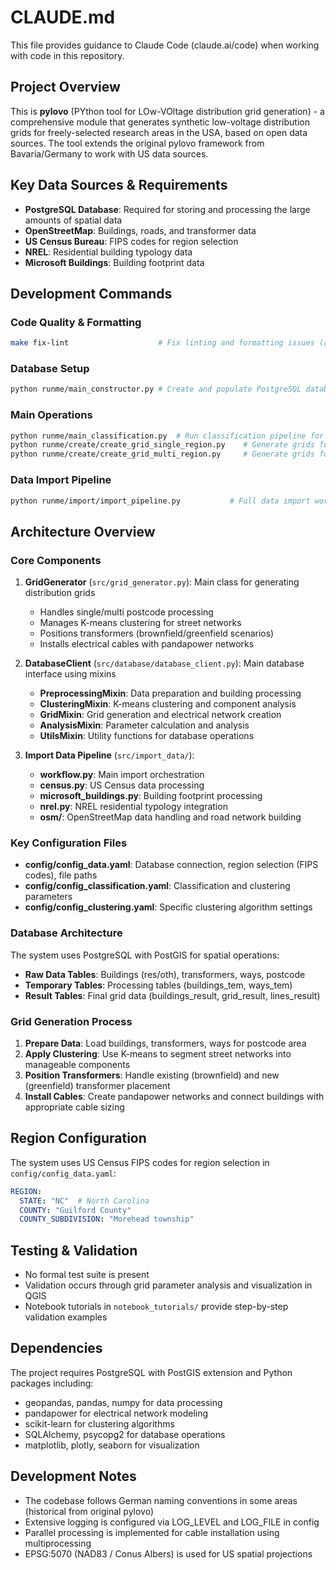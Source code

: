 # CLAUDE.md

This file provides guidance to Claude Code (claude.ai/code) when working with code in this repository.

## Project Overview

This is **pylovo** (PYthon tool for LOw-VOltage distribution grid generation) - a comprehensive module that generates synthetic low-voltage distribution grids for freely-selected research areas in the USA, based on open data sources. The tool extends the original pylovo framework from Bavaria/Germany to work with US data sources.

## Key Data Sources & Requirements

- **PostgreSQL Database**: Required for storing and processing the large amounts of spatial data
- **OpenStreetMap**: Buildings, roads, and transformer data
- **US Census Bureau**: FIPS codes for region selection
- **NREL**: Residential building typology data
- **Microsoft Buildings**: Building footprint data

## Development Commands

### Code Quality & Formatting
```bash
make fix-lint                    # Fix linting and formatting issues (autoflake, autopep8, isort)
```

### Database Setup
```bash
python runme/main_constructor.py # Create and populate PostgreSQL database with raw data
```

### Main Operations
```bash
python runme/main_classification.py  # Run classification pipeline for grid clustering
python runme/create/create_grid_single_region.py    # Generate grids for single postcode
python runme/create/create_grid_multi_region.py     # Generate grids for multiple postcodes
```

### Data Import Pipeline
```bash
python runme/import/import_pipeline.py           # Full data import workflow
```

## Architecture Overview

### Core Components

1. **GridGenerator** (`src/grid_generator.py`): Main class for generating distribution grids
   - Handles single/multi postcode processing
   - Manages K-means clustering for street networks
   - Positions transformers (brownfield/greenfield scenarios)
   - Installs electrical cables with pandapower networks

2. **DatabaseClient** (`src/database/database_client.py`): Main database interface using mixins
   - **PreprocessingMixin**: Data preparation and building processing
   - **ClusteringMixin**: K-means clustering and component analysis
   - **GridMixin**: Grid generation and electrical network creation
   - **AnalysisMixin**: Parameter calculation and analysis
   - **UtilsMixin**: Utility functions for database operations

3. **Import Data Pipeline** (`src/import_data/`):
   - **workflow.py**: Main import orchestration
   - **census.py**: US Census data processing
   - **microsoft_buildings.py**: Building footprint processing
   - **nrel.py**: NREL residential typology integration
   - **osm/**: OpenStreetMap data handling and road network building

### Key Configuration Files

- **config/config_data.yaml**: Database connection, region selection (FIPS codes), file paths
- **config/config_classification.yaml**: Classification and clustering parameters
- **config/config_clustering.yaml**: Specific clustering algorithm settings

### Database Architecture

The system uses PostgreSQL with PostGIS for spatial operations:
- **Raw Data Tables**: Buildings (res/oth), transformers, ways, postcode
- **Temporary Tables**: Processing tables (buildings_tem, ways_tem)
- **Result Tables**: Final grid data (buildings_result, grid_result, lines_result)

### Grid Generation Process

1. **Prepare Data**: Load buildings, transformers, ways for postcode area
2. **Apply Clustering**: Use K-means to segment street networks into manageable components
3. **Position Transformers**: Handle existing (brownfield) and new (greenfield) transformer placement
4. **Install Cables**: Create pandapower networks and connect buildings with appropriate cable sizing

## Region Configuration

The system uses US Census FIPS codes for region selection in `config/config_data.yaml`:
```yaml
REGION:
  STATE: "NC"  # North Carolina
  COUNTY: "Guilford County"
  COUNTY_SUBDIVISION: "Morehead township"
```

## Testing & Validation

- No formal test suite is present
- Validation occurs through grid parameter analysis and visualization in QGIS
- Notebook tutorials in `notebook_tutorials/` provide step-by-step validation examples

## Dependencies

The project requires PostgreSQL with PostGIS extension and Python packages including:
- geopandas, pandas, numpy for data processing
- pandapower for electrical network modeling
- scikit-learn for clustering algorithms
- SQLAlchemy, psycopg2 for database operations
- matplotlib, plotly, seaborn for visualization

## Development Notes

- The codebase follows German naming conventions in some areas (historical from original pylovo)
- Extensive logging is configured via LOG_LEVEL and LOG_FILE in config
- Parallel processing is implemented for cable installation using multiprocessing
- EPSG:5070 (NAD83 / Conus Albers) is used for US spatial projections